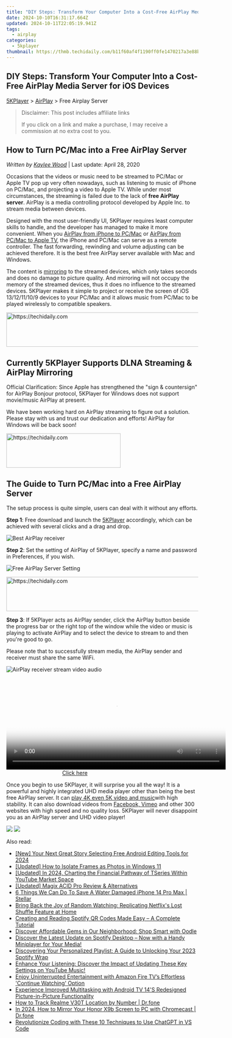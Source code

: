 ```yaml
---
title: "DIY Steps: Transform Your Computer Into a Cost-Free AirPlay Media Server for iOS Devices"
date: 2024-10-10T16:31:17.664Z
updated: 2024-10-11T22:05:19.941Z
tags:
  - airplay
categories:
  - 5kplayer
thumbnail: https://thmb.techidaily.com/b11f60af4f1190ff0fe1470217a3e88ba5ec7f084c8dd4d5a027c3574d3f04e3.jpg
---
```


## DIY Steps: Transform Your Computer Into a Cost-Free AirPlay Media Server for iOS Devices

[5KPlayer](https://tools.techidaily.com/5kplayer/products/) \> [AirPlay](https://tools.techidaily.com/5kplayer/airplay/) \> Free Airplay Server

>  Disclaimer: This post includes affiliate links
>
>  If you click on a link and make a purchase, I may receive a commission at no extra cost to you.
>

## How to Turn PC/Mac into a Free AirPlay Server

 _Written by [Kaylee Wood](https://www.quora.com/profile/Amanda-Hu-21)_ | Last update: April 28, 2020

Occasions that the videos or music need to be streamed to PC/Mac or Apple TV pop up very often nowadays, such as listening to music of iPhone on PC/Mac, and projecting a video to Apple TV. While under most circumstances, the streaming is failed due to the lack of **free AirPlay server**. AirPlay is a media controlling protocol developed by Apple Inc. to stream media between devices. 

Designed with the most user-friendly UI, 5KPlayer requires least computer skills to handle, and the developer has managed to make it more convenient. When you [AirPlay from iPhone to PC/Mac](https://tools.techidaily.com/5kplayer/airplay/) or [AirPlay from PC/Mac to Apple TV](https://tools.techidaily.com/5kplayer/airplay/), the iPhone and PC/Mac can serve as a remote controller. The fast forwarding, rewinding and volume adjusting can be achieved therefore. It is the best free AirPlay server available with Mac and Windows.

The content is [mirroring](https://tools.techidaily.com/5kplayer/airplay/) to the streamed devices, which only takes seconds and does no damage to picture quality. And mirroring will not occupy the memory of the streamed devices, thus it does no influence to the streamed devices. 5KPlayer makes it simple to project or receive the screen of iOS 13/12/11/10/9 devices to your PC/Mac and it allows music from PC/Mac to be played wirelessly to compatible speakers. 

<!-- affiliate ads begin -->
<a href="https://ephamedtechinc.pxf.io/c/5597632/2123508/26400" target="_top" id="2123508">
  <img src="//a.impactradius-go.com/display-ad/26400-2123508" border="0" alt="https://techidaily.com" width="728" height="90"/>
</a>
<img height="0" width="0" src="https://ephamedtechinc.pxf.io/i/5597632/2123508/26400" style="position:absolute;visibility:hidden;" border="0" />
<!-- affiliate ads end -->

## Currently **5KPlayer** Supports DLNA Streaming & AirPlay Mirroring

Official Clarification: Since Apple has strengthened the "sign & countersign" for AirPlay Bonjour protocol, 5KPlayer for Windows does not support movie/music AirPlay at present.

We have been working hard on AirPlay streaming to figure out a solution. Please stay with us and trust our dedication and efforts! AirPlay for Windows will be back soon!

<!-- affiliate ads begin -->
<a href="https://aligracehair.sjv.io/c/5597632/1925468/19272" target="_top" id="1925468">
  <img src="//a.impactradius-go.com/display-ad/19272-1925468" border="0" alt="https://techidaily.com" width="300" height="90"/>
</a>
<img height="0" width="0" src="https://aligracehair.sjv.io/i/5597632/1925468/19272" style="position:absolute;visibility:hidden;" border="0" />
<!-- affiliate ads end -->

## The Guide to Turn PC/Mac into a Free AirPlay Server

The setup process is quite simple, users can deal with it without any efforts.

**Step 1**: Free download and launch the [5KPlayer](https://tools.techidaily.com/5kplayer/products/) accordingly, which can be achieved with several clicks and a drag and drop.

![Best AirPlay receiver](https://www.5kplayer.com/airplay/img/youtube-0119-01.jpg) 

**Step 2**: Set the setting of AirPlay of 5KPlayer, specify a name and password in Preferences, if you wish.

![Free AirPlay Server Setting](https://www.5kplayer.com/airplay/img/5k-free-airplay-server-trl-020901.jpg) 

<!-- affiliate ads begin -->
<a href="https://zebaoaffiliateprogram.pxf.io/c/5597632/2137972/21526" target="_top" id="2137972">
  <img src="//a.impactradius-go.com/display-ad/21526-2137972" border="0" alt="https://techidaily.com" width="728" height="90"/>
</a>
<img height="0" width="0" src="https://zebaoaffiliateprogram.pxf.io/i/5597632/2137972/21526" style="position:absolute;visibility:hidden;" border="0" />
<!-- affiliate ads end -->

**Step 3**: If 5KPlayer acts as AirPlay sender, click the AirPlay button beside the progress bar or the right top of the window while the video or music is playing to activate AirPlay and to select the device to stream to and then you're good to go.

Please note that to successfully stream media, the AirPlay sender and receiver must share the same WiFi.

![AirPlay receiver stream video audio](https://www.5kplayer.com/airplay/img/5kplayer-airplay-0120.jpg) 

<!-- affiliate ads begin -->
<span id="1983582">
					<video width="576" height="240" style="cursor:pointer"
           poster="//a.impactradius-go.com/display-clicktoplayimage/1983582.png"
           onclick="if(!this.playClicked){this.play();this.setAttribute('controls',true);this.playClicked=true;}">
	   <source src="//a.impactradius-go.com/display-ad/22993-1983582">
	   <img src="//a.impactradius-go.com/display-clicktoplayimage/1983582.png" style="border: none; height: 100%; width: 100%; object-fit: contain">
	</video>
	<div style="width:360px;text-align:center"><a href="javascript:window.open(decodeURIComponent('https%3A%2F%2Fhomestyler.sjv.io%2Fc%2F5597632%2F1983582%2F22993'), '_blank');void(0);">Click here</a></div>
</span>
<img height="0" width="0" src="https://imp.pxf.io/i/5597632/1983582/22993" style="position:absolute;visibility:hidden;" border="0" />
<!-- affiliate ads end -->

Once you begin to use 5KPlayer, it will surprise you all the way! It is a powerful and highly integrated UHD media player other than being the best free AirPlay server. It can [play 4K even 5K video and music](https://tools.techidaily.com/5kplayer/video-music-player/)with high stability. It can also download videos from [Facebook, Vimeo](https://tools.techidaily.com/5kplayer/youtube-download/) and other 300 websites with high speed and no quality loss. 5KPlayer will never disappoint you as an AirPlay server and UHD video player!

[![](https://www.5kplayer.com/airplay/../button/freedownwhitewin.png)](https://tools.techidaily.com/5kplayer/products/) [![](https://www.5kplayer.com/airplay/../button/freedownbackmac.png)](https://tools.techidaily.com/5kplayer/products/)

<ins class="adsbygoogle"
     style="display:block"
     data-ad-format="autorelaxed"
     data-ad-client="ca-pub-7571918770474297"
     data-ad-slot="1223367746"></ins>

<ins class="adsbygoogle"
     style="display:block"
     data-ad-client="ca-pub-7571918770474297"
     data-ad-slot="8358498916"
     data-ad-format="auto"
     data-full-width-responsive="true"></ins>

<span class="atpl-alsoreadstyle">Also read:</span>
<div><ul>
<li><a href="https://youtube-tips.techidaily.com/our-next-great-story-selecting-free-android-editing-tools-for-2024/"><u>[New] Your Next Great Story Selecting Free Android Editing Tools for 2024</u></a></li>
<li><a href="https://fox-access.techidaily.com/updated-how-to-isolate-frames-as-photos-in-windows-11/"><u>[Updated] How to Isolate Frames as Photos in Windows 11</u></a></li>
<li><a href="https://facebook-video-footage.techidaily.com/updated-in-2024-charting-the-financial-pathway-of-tseries-within-youtube-market-space/"><u>[Updated] In 2024, Charting the Financial Pathway of TSeries Within YouTube Market Space</u></a></li>
<li><a href="https://article-tips.techidaily.com/updated-magix-acid-pro-review-and-alternatives/"><u>[Updated] Magix ACID Pro Review & Alternatives</u></a></li>
<li><a href="https://phone-solutions.techidaily.com/6-things-we-can-do-to-save-a-water-damaged-iphone-14-pro-max-stellar-by-stellar-data-recovery-ios-iphone-data-recovery/"><u>6 Things We Can Do To Save A Water Damaged iPhone 14 Pro Max | Stellar</u></a></li>
<li><a href="https://media-tips.techidaily.com/bring-back-the-joy-of-random-watching-replicating-netflixs-lost-shuffle-feature-at-home/"><u>Bring Back the Joy of Random Watching: Replicating Netflix's Lost Shuffle Feature at Home</u></a></li>
<li><a href="https://media-tips.techidaily.com/creating-and-reading-spotify-qr-codes-made-easy-a-complete-tutorial/"><u>Creating and Reading Spotify QR Codes Made Easy – A Complete Tutorial</u></a></li>
<li><a href="https://buynow-marvelous.techidaily.com/discover-affordable-gems-in-our-neighborhood-shop-smart-with-oodle/"><u>Discover Affordable Gems in Our Neighborhood: Shop Smart with Oodle</u></a></li>
<li><a href="https://media-tips.techidaily.com/discover-the-latest-update-on-spotify-desktop-now-with-a-handy-miniplayer-for-your-media/"><u>Discover the Latest Update on Spotify Desktop – Now with a Handy Miniplayer for Your Media!</u></a></li>
<li><a href="https://media-tips.techidaily.com/discovering-your-personalized-playlist-a-guide-to-unlocking-your-2023-spotify-wrap/"><u>Discovering Your Personalized Playlist: A Guide to Unlocking Your 2023 Spotify Wrap</u></a></li>
<li><a href="https://media-tips.techidaily.com/enhance-your-listening-discover-the-impact-of-updating-these-key-settings-on-youtube-music/"><u>Enhance Your Listening: Discover the Impact of Updating These Key Settings on YouTube Music!</u></a></li>
<li><a href="https://media-tips.techidaily.com/enjoy-uninterrupted-entertainment-with-amazon-fire-tvs-effortless-continue-watching-option/"><u>Enjoy Uninterrupted Entertainment with Amazon Fire TV’s Effortless 'Continue Watching' Option</u></a></li>
<li><a href="https://media-tips.techidaily.com/experience-improved-multitasking-with-android-tv-14s-redesigned-picture-in-picture-functionality/"><u>Experience Improved Multitasking with Android TV 14'S Redesigned Picture-in-Picture Functionality</u></a></li>
<li><a href="https://android-location-track.techidaily.com/how-to-track-realme-v30t-location-by-number-drfone-by-drfone-virtual-android/"><u>How to Track Realme V30T Location by Number | Dr.fone</u></a></li>
<li><a href="https://screen-mirror.techidaily.com/in-2024-how-to-mirror-your-honor-x9b-screen-to-pc-with-chromecast-drfone-by-drfone-android/"><u>In 2024, How to Mirror Your Honor X9b Screen to PC with Chromecast | Dr.fone</u></a></li>
<li><a href="https://tech-revival.techidaily.com/revolutionize-coding-with-these-10-techniques-to-use-chatgpt-in-vs-code/"><u>Revolutionize Coding with These 10 Techniques to Use ChatGPT in VS Code</u></a></li>
</ul></div>

